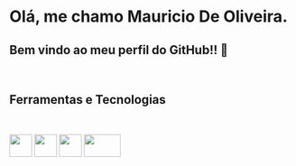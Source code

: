 # Olá, me chamo Mauricio De Oliveira. 
## Bem vindo ao meu perfil do GitHub!! 👋
<br>

<h2 align="left">
  Ferramentas e Tecnologias
    </h2>
<br>

<p align="center">

  <img src="https://cdn.jsdelivr.net/gh/devicons/devicon/icons/c/c-plain.svg" width="40" height="40"/>      <img src="https://cdn.jsdelivr.net/gh/devicons/devicon/icons/git/git-original-wordmark.svg" width="40" height="40"/>       <img src="https://cdn.jsdelivr.net/gh/devicons/devicon/icons/github/github-original-wordmark.svg" width="40" height="40"/>       <img src="https://cdn.jsdelivr.net/gh/devicons/devicon/icons/linux/linux-original.svg" width="65" height="40"/>
</p>  
          


        
          
          

<!--
**OliverM1981/OliverM1981** is a ✨ _special_ ✨ repository because its `README.md` (this file) appears on your GitHub profile.

Here are some ideas to get you started:

- 🔭 I’m currently working on ...
- 🌱 I’m currently learning ...
- 👯 I’m looking to collaborate on ...
- 🤔 I’m looking for help with ...
- 💬 Ask me about ...
- 📫 How to reach me: ...
- 😄 Pronouns: ...
- ⚡ Fun fact: ...
-->
